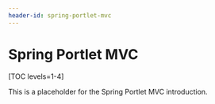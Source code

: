 ```yaml
---
header-id: spring-portlet-mvc
---
```


# Spring Portlet MVC

[TOC levels=1-4]

This is a placeholder for the Spring Portlet MVC introduction.
